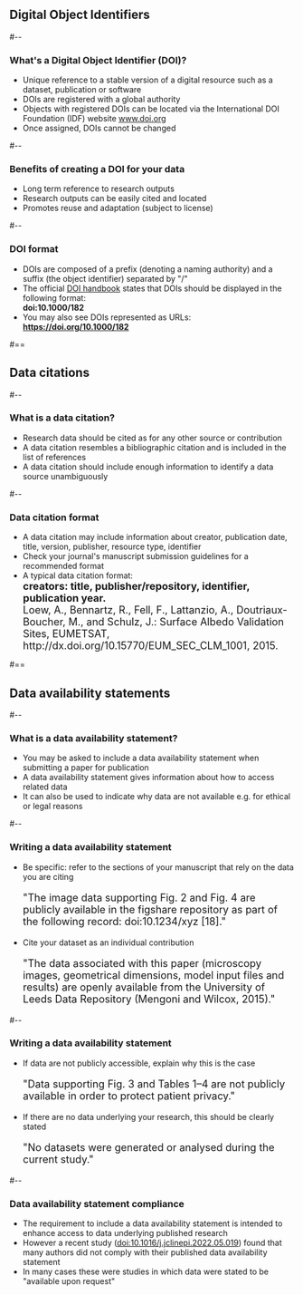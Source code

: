<!-- .slide: id="dois" -->
## Digital Object Identifiers

#--

### What's a Digital Object Identifier (DOI)?

<ul>
<li class="fragment fade-in">Unique reference to a stable version of a digital resource such as a dataset, publication or software</li>
<li class="fragment fade-in">DOIs are registered with a global authority</li>
<li class="fragment fade-in">
  Objects with registered DOIs can be located via the International DOI Foundation (IDF) website <a href="https://www.doi.org/">www.doi.org</a></li>
  <li class="fragment fade-in">
    Once assigned, DOIs cannot be changed
  </li>
</ul>



#--

### Benefits of creating a DOI for your data

<ul>
<li class="fragment fade-in">Long term reference to research outputs</li>
<li class="fragment fade-in">Research outputs can be easily cited and located</li>
<li class="fragment fade-in">Promotes reuse and adaptation (subject to license)</li>
</ul>


#--

### DOI format

<ul>
  <li class="fragment fade-in">
    DOIs are composed of a prefix (denoting a naming authority) and a suffix (the object identifier) separated by "/"
  </li>
  <li class="fragment fade-in">
    The official <a href="https://doi.org/10.1000/182">DOI handbook</a> states that DOIs should be displayed in the following format:<br />
    <strong class="indent">doi:10.1000/182</strong>
  </li>
  <li class="fragment fade-in">
    You may also see DOIs represented as URLs:<br/>
    <strong class="indent"><a href="https://doi.org/10.1000/182">https://doi.org/10.1000/182</a></strong>
  </li>
</ul>



#==

<!-- .slide: id="datacitations" -->
## Data citations

#--

### What is a data citation?

<ul>
  <li class="fragment fade-in">
    Research data should be cited as for any other source or contribution
  </li>
  <li class="fragment fade-in">
    A data citation resembles a bibliographic citation and is included in the list of references
  </li>
  <li class="fragment fade-in">
    A data citation should include enough information to identify a data source unambiguously
  </li>
</ul>

#--

### Data citation format

<ul>
  <li class="fragment fade-in">
    A data citation may include information about creator, publication date, title, version, publisher, resource type, identifier
  </li>
  <li class="fragment fade-in">
    Check your journal's manuscript submission guidelines for a recommended format
  </li>
  <li class="fragment fade-in">
    A typical data citation format:<br/>
    <strong class="fragment fade-in" style="font-size:large">creators: title, publisher/repository, identifier, publication year.</strong>
    <div class="fragment fade-in" style="font-size: large">
      Loew, A., Bennartz, R., Fell, F., Lattanzio, A., Doutriaux-Boucher, M., and Schulz, J.: Surface Albedo Validation Sites, EUMETSAT, http://dx.doi.org/10.15770/EUM_SEC_CLM_1001, 2015.
    </div>
  </li>
</ul>

#==

<!-- .slide: id="datastatements" -->
## Data availability statements

#--

### What is a data availability statement?

<ul>
  <li class="fragment fade-in">
    You may be asked to include a data availability statement when submitting a paper for publication
  </li>
  <li class="fragment fade-in">
    A data availability statement gives information about how to access related data
  </li>
  <li class="fragment fade-in">
    It can also be used to indicate why data are not available e.g. for ethical or legal reasons
  </li>
</ul>

#--

### Writing a data availability statement

<ul>
  <li class="fragment fade-in">
    Be specific: refer to the sections of your manuscript that rely on the data you are citing
    <p style="font-size:large">"The image data supporting Fig. 2 and Fig. 4 are publicly available in the figshare repository as part of the following record: doi:10.1234/xyz [18]."</p>
  </li>
  <li class="fragment fade-in">
    Cite your dataset as an individual contribution
    <p style="font-size:large">"The data associated with this paper (microscopy images, geometrical dimensions, model input files and results) are openly available from the University of Leeds Data Repository (Mengoni and Wilcox, 2015)."</p>
  </li>
</ul>

#--

### Writing a data availability statement

<ul>
  <li class="fragment fade-in">
    If data are not publicly accessible, explain why this is the case
    <p style="font-size:large">"Data supporting Fig. 3 and Tables 1&ndash;4 are not publicly available in order to protect patient privacy."</p>
  </li>
  <li class="fragment fade-in">
    If there are no data underlying your research, this should be clearly stated
    <p style="font-size:large">"No datasets were generated or analysed during the current study."</p>
  </li>
</ul>

#--

### Data availability statement compliance

<ul>
  <li class="fragment fade-in">
    The requirement to include a data availability statement is intended to enhance access to data underlying published research
  </li>
  <li class="fragment fade-in">
    However a recent study (<a href="https://doi.org/10.1016/j.jclinepi.2022.05.019">doi:10.1016/j.jclinepi.2022.05.019</a>) found that many authors did not comply with their published data availability statement
  </li>
  <li class="fragment fade-in">
    In many cases these were studies in which data were stated to be "available upon request"
</ul>

